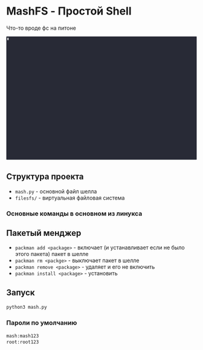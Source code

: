 # MashFS - Простой Shell

Что-то вроде фс на питоне

![MashFS Demo](assets-gh/demo.gif)

## Структура проекта

- `mash.py` - основной файл шелла
- `filesfs/` - виртуальная файловая система

### Основные команды в основном из линукса 

## Пакетый менджер

- `packman add <package>` - включает (и устанавливает если не было этого пакета) пакет в шелле
- `packman rm <packge>` - выключает пакет в шелле
- `packman remove <package>` - удаляет и его не включить
- `packman install <package>` - установить

## Запуск

```bash
python3 mash.py
```

### Пароли по умолчанию
```
mash:mash123
root:root123

